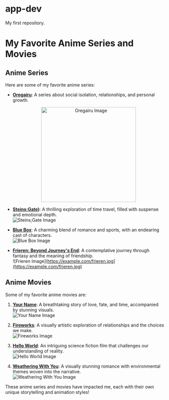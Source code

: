 # app-dev
My first repository.

# My Favorite Anime Series and Movies

## Anime Series

Here are some of my favorite anime series:

- **[Oregairu](https://www.bilibili.tv/play/35368)**: A series about social isolation, relationships, and personal growth.
  <p align="center">
    <img src="https://wallpapercave.com/wp/wp2137425.jpg" alt="Oregairu Image" width="300">
  </p> 

- **[Steins;Gate](https://www.bilibili.tv/play/37207))**: A thrilling exploration of time travel, filled with suspense and emotional depth.  
  ![Steins;Gate Image](https://th.bing.com/th/id/OIP.tXdOM68np3h3jJKUd4JXqwHaFj?rs=1&pid=ImgDetMain)

- **[Blue Box](https://www.bing.com/videos/riverview/relatedvideo?q=Blue+box&&mid=97E2D27670071FD39BC097E2D27670071FD39BC0&FORM=VCGVRP)**: A charming blend of romance and sports, with an endearing cast of characters.  
  ![Blue Box Image](https://th.bing.com/th/id/OIP.eNMOWHTbhpt3qmbYgbs5GQHaEK?rs=1&pid=ImgDetMain)

- **[Frieren: Beyond Journey's End](https://www.crunchyroll.com/watch/G7PU4MZ1G/the-journeys-end)**: A contemplative journey through fantasy and the meaning of friendship.  
  ![Frieren Image](https://example.com/frieren.jpg](https://example.com/frieren.jpg)

## Anime Movies

Some of my favorite anime movies are:

1. **[Your Name](https://www.bilibili.tv/en/video/2049687484?bstar_from=bstar-web.homepage.recommend.all)**: A breathtaking story of love, fate, and time, accompanied by stunning visuals.  
   ![Your Name Image](https://pic-bstarstatic.akamaized.net/ugc/73a1b8d052f79acf2cae77f42809b0b1.jpg@720w_405h_1e_1c_90q.webp)

2. **[Fireworks]((https://www.bilibili.tv/en/video/2043797196?bstar_from=bstar-web.homepage.recommend.all))**: A visually artistic exploration of relationships and the choices we make.  
   ![Fireworks Image](https://pic-bstarstatic.akamaized.net/ugc/c6c34a495848d3145de7c7fa77514d24.jpg@720w_405h_1e_1c_90q.webp)

3. **[Hello World](https://www.bilibili.tv/en/video/2040183197?bstar_from=bstar-web.homepage.recommend.all)**: An intriguing science fiction film that challenges our understanding of reality.  
   ![Hello World Image](https://pic-bstarstatic.akamaized.net/ugc/f826c40ee6aac9100b465fa93c8055c6.jpg@720w_405h_1e_1c_90q.webp)

4. **[Weathering With You](https://www.bilibili.tv/en/video/2005456400?bstar_from=bstar-web.homepage.recommend.all)**: A visually stunning romance with environmental themes woven into the narrative.  
   ![Weathering With You Image](https://pic.bstarstatic.com/ugc/4b4698d00b5b9e5e176bd9a75428e05bc5d260fb.png@720w_405h_1e_1c_90q.webp)

These anime series and movies have impacted me, each with their own unique storytelling and animation styles!
